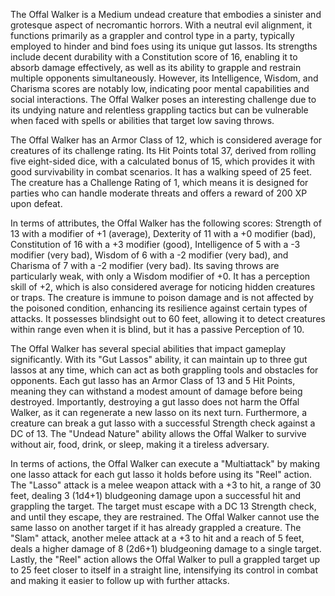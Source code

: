The Offal Walker is a Medium undead creature that embodies a sinister and grotesque aspect of necromantic horrors. With a neutral evil alignment, it functions primarily as a grappler and control type in a party, typically employed to hinder and bind foes using its unique gut lassos. Its strengths include decent durability with a Constitution score of 16, enabling it to absorb damage effectively, as well as its ability to grapple and restrain multiple opponents simultaneously. However, its Intelligence, Wisdom, and Charisma scores are notably low, indicating poor mental capabilities and social interactions. The Offal Walker poses an interesting challenge due to its undying nature and relentless grappling tactics but can be vulnerable when faced with spells or abilities that target low saving throws.

The Offal Walker has an Armor Class of 12, which is considered average for creatures of its challenge rating. Its Hit Points total 37, derived from rolling five eight-sided dice, with a calculated bonus of 15, which provides it with good survivability in combat scenarios. It has a walking speed of 25 feet. The creature has a Challenge Rating of 1, which means it is designed for parties who can handle moderate threats and offers a reward of 200 XP upon defeat.

In terms of attributes, the Offal Walker has the following scores: Strength of 13 with a modifier of +1 (average), Dexterity of 11 with a +0 modifier (bad), Constitution of 16 with a +3 modifier (good), Intelligence of 5 with a -3 modifier (very bad), Wisdom of 6 with a -2 modifier (very bad), and Charisma of 7 with a -2 modifier (very bad). Its saving throws are particularly weak, with only a Wisdom modifier of +0. It has a perception skill of +2, which is also considered average for noticing hidden creatures or traps. The creature is immune to poison damage and is not affected by the poisoned condition, enhancing its resilience against certain types of attacks. It possesses blindsight out to 60 feet, allowing it to detect creatures within range even when it is blind, but it has a passive Perception of 10.

The Offal Walker has several special abilities that impact gameplay significantly. With its "Gut Lassos" ability, it can maintain up to three gut lassos at any time, which can act as both grappling tools and obstacles for opponents. Each gut lasso has an Armor Class of 13 and 5 Hit Points, meaning they can withstand a modest amount of damage before being destroyed. Importantly, destroying a gut lasso does not harm the Offal Walker, as it can regenerate a new lasso on its next turn. Furthermore, a creature can break a gut lasso with a successful Strength check against a DC of 13. The "Undead Nature" ability allows the Offal Walker to survive without air, food, drink, or sleep, making it a tireless adversary.

In terms of actions, the Offal Walker can execute a "Multiattack" by making one lasso attack for each gut lasso it holds before using its "Reel" action. The "Lasso" attack is a melee weapon attack with a +3 to hit, a range of 30 feet, dealing 3 (1d4+1) bludgeoning damage upon a successful hit and grappling the target. The target must escape with a DC 13 Strength check, and until they escape, they are restrained. The Offal Walker cannot use the same lasso on another target if it has already grappled a creature. The "Slam" attack, another melee attack at a +3 to hit and a reach of 5 feet, deals a higher damage of 8 (2d6+1) bludgeoning damage to a single target. Lastly, the "Reel" action allows the Offal Walker to pull a grappled target up to 25 feet closer to itself in a straight line, intensifying its control in combat and making it easier to follow up with further attacks.